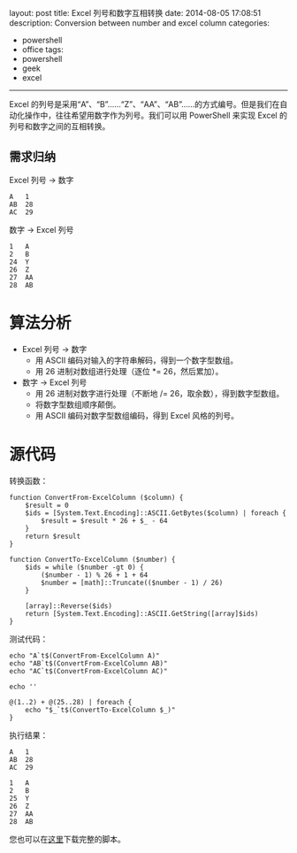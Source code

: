 ﻿layout: post
title: Excel 列号和数字互相转换
date: 2014-08-05 17:08:51
description: Conversion between number and excel column
categories: 
- powershell
- office
tags:
- powershell
- geek
- excel
---
Excel 的列号是采用“A”、“B”……“Z”、“AA”、“AB”……的方式编号。但是我们在自动化操作中，往往希望用数字作为列号。我们可以用 PowerShell 来实现 Excel 的列号和数字之间的互相转换。

## 需求归纳

Excel 列号 -> 数字

    A   1
    AB  28
    AC  29

数字 -> Excel 列号

    1   A
    2   B
    24  Y
    26  Z
    27  AA
    28  AB

# 算法分析

* Excel 列号 -> 数字
    - 用 ASCII 编码对输入的字符串解码，得到一个数字型数组。
    - 用 26 进制对数组进行处理（逐位 *= 26，然后累加）。
* 数字 -> Excel 列号
    - 用 26 进制对数字进行处理（不断地 /= 26，取余数），得到数字型数组。
    - 将数字型数组顺序颠倒。
    - 用 ASCII 编码对数字型数组编码，得到 Excel 风格的列号。

# 源代码

转换函数：

    function ConvertFrom-ExcelColumn ($column) {
        $result = 0
        $ids = [System.Text.Encoding]::ASCII.GetBytes($column) | foreach {
            $result = $result * 26 + $_ - 64
        }
        return $result
    }
    
    function ConvertTo-ExcelColumn ($number) {
        $ids = while ($number -gt 0) {
            ($number - 1) % 26 + 1 + 64
            $number = [math]::Truncate(($number - 1) / 26)
        }
    
        [array]::Reverse($ids)
        return [System.Text.Encoding]::ASCII.GetString([array]$ids)
    }

测试代码：
    
    echo "A`t$(ConvertFrom-ExcelColumn A)"
    echo "AB`t$(ConvertFrom-ExcelColumn AB)"
    echo "AC`t$(ConvertFrom-ExcelColumn AC)"
    
    echo ''
    
    @(1..2) + @(25..28) | foreach {
        echo "$_`t$(ConvertTo-ExcelColumn $_)"
    }

执行结果：

    A   1
    AB  28
    AC  29
    
    1   A
    2   B
    25  Y
    26  Z
    27  AA
    28  AB

您也可以在[这里](/download/ExcelColumn.ps1)下载完整的脚本。
